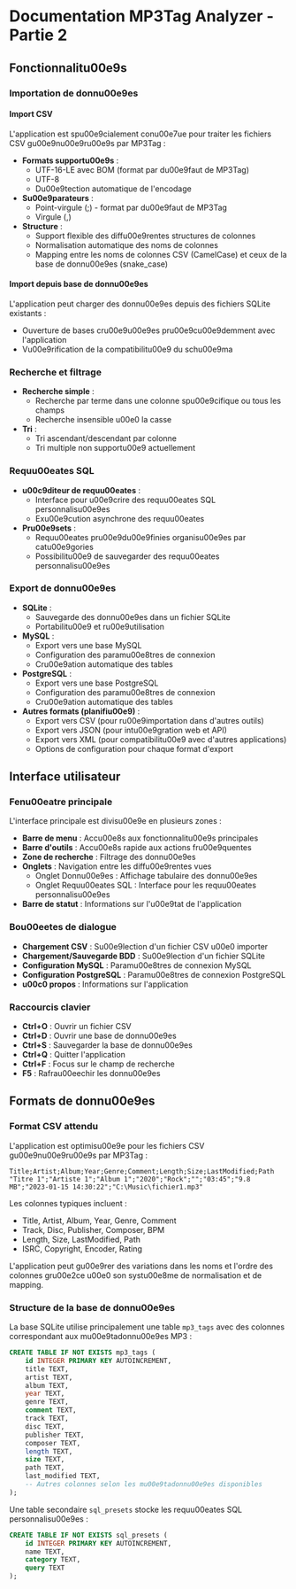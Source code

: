 # Documentation MP3Tag Analyzer - Partie 2

## Fonctionnalitu00e9s

### Importation de donnu00e9es

#### Import CSV

L'application est spu00e9cialement conu00e7ue pour traiter les fichiers CSV gu00e9nu00e9ru00e9s par MP3Tag :

- **Formats supportu00e9s** :
  - UTF-16-LE avec BOM (format par du00e9faut de MP3Tag)
  - UTF-8
  - Du00e9tection automatique de l'encodage
- **Su00e9parateurs** :
  - Point-virgule (;) - format par du00e9faut de MP3Tag
  - Virgule (,)
- **Structure** :
  - Support flexible des diffu00e9rentes structures de colonnes
  - Normalisation automatique des noms de colonnes
  - Mapping entre les noms de colonnes CSV (CamelCase) et ceux de la base de donnu00e9es (snake_case)

#### Import depuis base de donnu00e9es

L'application peut charger des donnu00e9es depuis des fichiers SQLite existants :

- Ouverture de bases cru00e9u00e9es pru00e9cu00e9demment avec l'application
- Vu00e9rification de la compatibilitu00e9 du schu00e9ma

### Recherche et filtrage

- **Recherche simple** :
  - Recherche par terme dans une colonne spu00e9cifique ou tous les champs
  - Recherche insensible u00e0 la casse
- **Tri** :
  - Tri ascendant/descendant par colonne
  - Tri multiple non supportu00e9 actuellement

### Requu00eates SQL

- **u00c9diteur de requu00eates** :
  - Interface pour u00e9crire des requu00eates SQL personnalisu00e9es
  - Exu00e9cution asynchrone des requu00eates
- **Pru00e9sets** :
  - Requu00eates pru00e9du00e9finies organisu00e9es par catu00e9gories
  - Possibilitu00e9 de sauvegarder des requu00eates personnalisu00e9es

### Export de donnu00e9es

- **SQLite** :
  - Sauvegarde des donnu00e9es dans un fichier SQLite
  - Portabilitu00e9 et ru00e9utilisation
- **MySQL** :
  - Export vers une base MySQL
  - Configuration des paramu00e8tres de connexion
  - Cru00e9ation automatique des tables
- **PostgreSQL** :
  - Export vers une base PostgreSQL
  - Configuration des paramu00e8tres de connexion
  - Cru00e9ation automatique des tables
- **Autres formats (planifiu00e9)** :
  - Export vers CSV (pour ru00e9importation dans d'autres outils)
  - Export vers JSON (pour intu00e9gration web et API)
  - Export vers XML (pour compatibilitu00e9 avec d'autres applications)
  - Options de configuration pour chaque format d'export

## Interface utilisateur

### Fenu00eatre principale

L'interface principale est divisu00e9e en plusieurs zones :

- **Barre de menu** : Accu00e8s aux fonctionnalitu00e9s principales
- **Barre d'outils** : Accu00e8s rapide aux actions fru00e9quentes
- **Zone de recherche** : Filtrage des donnu00e9es
- **Onglets** : Navigation entre les diffu00e9rentes vues
  - Onglet Donnu00e9es : Affichage tabulaire des donnu00e9es
  - Onglet Requu00eates SQL : Interface pour les requu00eates personnalisu00e9es
- **Barre de statut** : Informations sur l'u00e9tat de l'application

### Bou00eetes de dialogue

- **Chargement CSV** : Su00e9lection d'un fichier CSV u00e0 importer
- **Chargement/Sauvegarde BDD** : Su00e9lection d'un fichier SQLite
- **Configuration MySQL** : Paramu00e8tres de connexion MySQL
- **Configuration PostgreSQL** : Paramu00e8tres de connexion PostgreSQL
- **u00c0 propos** : Informations sur l'application

### Raccourcis clavier

- **Ctrl+O** : Ouvrir un fichier CSV
- **Ctrl+D** : Ouvrir une base de donnu00e9es
- **Ctrl+S** : Sauvegarder la base de donnu00e9es
- **Ctrl+Q** : Quitter l'application
- **Ctrl+F** : Focus sur le champ de recherche
- **F5** : Rafrau00eechir les donnu00e9es

## Formats de donnu00e9es

### Format CSV attendu

L'application est optimisu00e9e pour les fichiers CSV gu00e9nu00e9ru00e9s par MP3Tag :

```
Title;Artist;Album;Year;Genre;Comment;Length;Size;LastModified;Path
"Titre 1";"Artiste 1";"Album 1";"2020";"Rock";"";"03:45";"9.8 MB";"2023-01-15 14:30:22";"C:\Music\fichier1.mp3"
```

Les colonnes typiques incluent :
- Title, Artist, Album, Year, Genre, Comment
- Track, Disc, Publisher, Composer, BPM
- Length, Size, LastModified, Path
- ISRC, Copyright, Encoder, Rating

L'application peut gu00e9rer des variations dans les noms et l'ordre des colonnes gru00e2ce u00e0 son systu00e8me de normalisation et de mapping.

### Structure de la base de donnu00e9es

La base SQLite utilise principalement une table `mp3_tags` avec des colonnes correspondant aux mu00e9tadonnu00e9es MP3 :

```sql
CREATE TABLE IF NOT EXISTS mp3_tags (
    id INTEGER PRIMARY KEY AUTOINCREMENT,
    title TEXT,
    artist TEXT,
    album TEXT,
    year TEXT,
    genre TEXT,
    comment TEXT,
    track TEXT,
    disc TEXT,
    publisher TEXT,
    composer TEXT,
    length TEXT,
    size TEXT,
    path TEXT,
    last_modified TEXT,
    -- Autres colonnes selon les mu00e9tadonnu00e9es disponibles
);
```

Une table secondaire `sql_presets` stocke les requu00eates SQL personnalisu00e9es :

```sql
CREATE TABLE IF NOT EXISTS sql_presets (
    id INTEGER PRIMARY KEY AUTOINCREMENT,
    name TEXT,
    category TEXT,
    query TEXT
);
```
